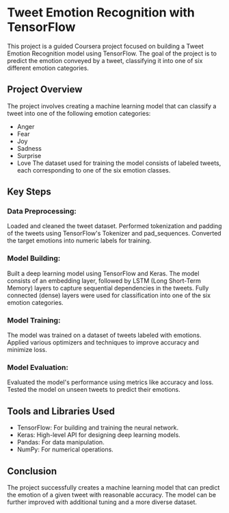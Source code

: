# Tweet Emotion Recognition with TensorFlow
This project is a guided Coursera project focused on building a Tweet Emotion Recognition model using TensorFlow. The goal of the project is to predict the emotion conveyed by a tweet, classifying it into one of six different emotion categories.

## Project Overview
The project involves creating a machine learning model that can classify a tweet into one of the following emotion categories:
- Anger
- Fear
- Joy
- Sadness
- Surprise
- Love
The dataset used for training the model consists of labeled tweets, each corresponding to one of the six emotion classes.

## Key Steps
### Data Preprocessing:
Loaded and cleaned the tweet dataset.
Performed tokenization and padding of the tweets using TensorFlow's Tokenizer and pad_sequences.
Converted the target emotions into numeric labels for training.

### Model Building:
Built a deep learning model using TensorFlow and Keras.
The model consists of an embedding layer, followed by LSTM (Long Short-Term Memory) layers to capture sequential dependencies in the tweets.
Fully connected (dense) layers were used for classification into one of the six emotion categories.

### Model Training:
The model was trained on a dataset of tweets labeled with emotions.
Applied various optimizers and techniques to improve accuracy and minimize loss.

### Model Evaluation:
Evaluated the model's performance using metrics like accuracy and loss.
Tested the model on unseen tweets to predict their emotions.

## Tools and Libraries Used
- TensorFlow: For building and training the neural network.
- Keras: High-level API for designing deep learning models.
- Pandas: For data manipulation.
- NumPy: For numerical operations.
## Conclusion
The project successfully creates a machine learning model that can predict the emotion of a given tweet with reasonable accuracy. The model can be further improved with additional tuning and a more diverse dataset.

